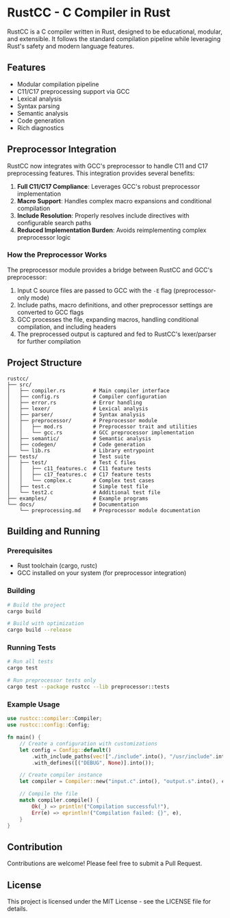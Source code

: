 # RustCC - C Compiler in Rust

RustCC is a C compiler written in Rust, designed to be educational, modular, and extensible. It follows the standard compilation pipeline while leveraging Rust's safety and modern language features.

## Features

- Modular compilation pipeline
- C11/C17 preprocessing support via GCC
- Lexical analysis
- Syntax parsing
- Semantic analysis
- Code generation
- Rich diagnostics

## Preprocessor Integration

RustCC now integrates with GCC's preprocessor to handle C11 and C17 preprocessing features. This integration provides several benefits:

1. **Full C11/C17 Compliance**: Leverages GCC's robust preprocessor implementation
2. **Macro Support**: Handles complex macro expansions and conditional compilation
3. **Include Resolution**: Properly resolves include directives with configurable search paths
4. **Reduced Implementation Burden**: Avoids reimplementing complex preprocessor logic

### How the Preprocessor Works

The preprocessor module provides a bridge between RustCC and GCC's preprocessor:

1. Input C source files are passed to GCC with the `-E` flag (preprocessor-only mode)
2. Include paths, macro definitions, and other preprocessor settings are converted to GCC flags
3. GCC processes the file, expanding macros, handling conditional compilation, and including headers
4. The preprocessed output is captured and fed to RustCC's lexer/parser for further compilation

## Project Structure

```
rustcc/
├── src/
│   ├── compiler.rs         # Main compiler interface
│   ├── config.rs           # Compiler configuration
│   ├── error.rs            # Error handling
│   ├── lexer/              # Lexical analysis
│   ├── parser/             # Syntax analysis
│   ├── preprocessor/       # Preprocessor module
│   │   ├── mod.rs          # Preprocessor trait and utilities
│   │   └── gcc.rs          # GCC preprocessor implementation
│   ├── semantic/           # Semantic analysis
│   ├── codegen/            # Code generation
│   └── lib.rs              # Library entrypoint
├── tests/                  # Test suite
│   ├── test/               # Test C files
│   │   ├── c11_features.c  # C11 feature tests
│   │   ├── c17_features.c  # C17 feature tests
│   │   └── complex.c       # Complex test cases
│   ├── test.c              # Simple test file
│   └── test2.c             # Additional test file
├── examples/               # Example programs
└── docs/                   # Documentation
    └── preprocessing.md    # Preprocessor module documentation
```

## Building and Running

### Prerequisites

- Rust toolchain (cargo, rustc)
- GCC installed on your system (for preprocessor integration)

### Building

```bash
# Build the project
cargo build

# Build with optimization
cargo build --release
```

### Running Tests

```bash
# Run all tests
cargo test

# Run preprocessor tests only
cargo test --package rustcc --lib preprocessor::tests
```

### Example Usage

```rust
use rustcc::compiler::Compiler;
use rustcc::config::Config;

fn main() {
    // Create a configuration with customizations
    let config = Config::default()
        .with_include_paths(vec!["./include".into(), "/usr/include".into()])
        .with_defines([("DEBUG", None)].into());

    // Create compiler instance
    let compiler = Compiler::new("input.c".into(), "output.s".into(), config);

    // Compile the file
    match compiler.compile() {
        Ok(_) => println!("Compilation successful!"),
        Err(e) => eprintln!("Compilation failed: {}", e),
    }
}
```

## Contribution

Contributions are welcome! Please feel free to submit a Pull Request.

## License

This project is licensed under the MIT License - see the LICENSE file for details. 